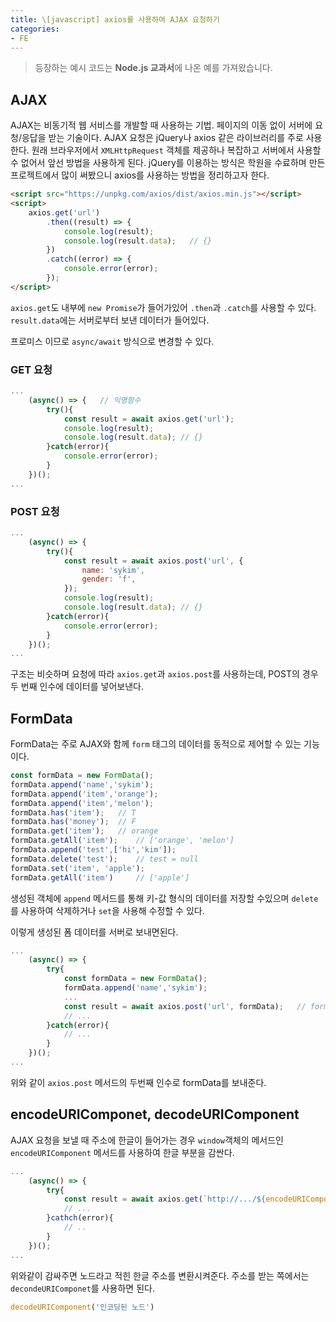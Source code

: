 ```yaml
---
title: \[javascript] axios를 사용하여 AJAX 요청하기
categories:
- FE
---
```


> 등장하는 예시 코드는 **Node.js 교과서**에 나온 예를 가져왔습니다.

## AJAX

AJAX는 비동기적 웹 서비스를 개발할 때 사용하는 기법. 페이지의 이동 없이 서버에 요청/응답을 받는 기술이다.
AJAX 요청은 jQuery나 axios 같은 라이브러리를 주로 사용한다. 원래 브라우저에서 `XMLHttpRequest` 객체를 제공하나 복잡하고 서버에서 사용할 수 없어서 앞선 방법을 사용하게 된다.
jQuery를 이용하는 방식은 학원을 수료하며 만든 프로젝트에서 많이 써봤으니 axios를 사용하는 방법을 정리하고자 한다.


```html
<script src="https://unpkg.com/axios/dist/axios.min.js"></script>
<script>
    axios.get('url')
        .then((result) => {
            console.log(result);
            console.log(result.data);   // {}
        })
        .catch((error) => {
            console.error(error);
        });
</script>
```

`axios.get`도 내부에 `new Promise`가 들어가있어 `.then`과 `.catch`를 사용할 수 있다.
`result.data`에는 서버로부터 보낸 데이터가 들어있다.

프로미스 이므로 `async/await` 방식으로 변경할 수 있다.


### GET 요청

```javascript
...
    (async() => {   // 익명함수
        try(){
            const result = await axios.get('url');
            console.log(result);
            console.log(result.data); // {}
        }catch(error){
            console.error(error);
        }
    })();
...
```

### POST 요청

```javascript
...
    (async() => {
        try(){
            const result = await axios.post('url', {
                name: 'sykim',
                gender: 'f',
            });
            console.log(result);
            console.log(result.data); // {}
        }catch(error){
            console.error(error);
        }
    })();
...
```

구조는 비슷하며 요청에 따라 `axios.get`과 `axios.post`를 사용하는데, POST의 경우 두 번째 인수에 데이터를 넣어보낸다.


## FormData

FormData는 주로 AJAX와 함께 `form` 태그의 데이터를 동적으로 제어할 수 있는 기능이다.

```javascript
const formData = new FormData();
formData.append('name','sykim');
formData.append('item','orange');
formData.append('item','melon');
formData.has('item');   // T
formData.has('money');  // F
formData.get('item');   // orange
formData.getAll('item');    // ['orange', 'melon']
formData.append('test',['hi','kim']);
formData.delete('test');    // test = null
formData.set('item', 'apple');
formData.getAll('item')     // ['apple']
```

생성된 객체에 `append` 메서드를 통해 키-값 형식의 데이터를 저장할 수있으며
`delete`를 사용하여 삭제하거나 `set`을 사용해 수정할 수 있다.

이렇게 생성된 폼 데이터를 서버로 보내면된다.

```javascript
...
    (async() => {
        try{
            const formData = new FormData();
            formData.append('name','sykim');
            ...
            const result = await axios.post('url', formData);   // formData 전송!
            // ...
        }catch(error){
            // ...
        }
    })();
...
```

위와 같이 `axios.post` 메서드의 두번째 인수로 formData를 보내준다.

## encodeURIComponet, decodeURIComponent

AJAX 요청을 보낼 때 주소에 한글이 들어가는 경우 `window`객체의 메서드인 `encodeURIComponent` 메서드를 사용하여 한글 부분을 감싼다.

```javascript
...
    (async() => {
        try{
            const result = await axios.get(`http://.../${encodeURIComponent('노드')}`); // 인코딩 영역 감싸기
            // ...
        }cathch(error){
            // ..
        }
    })();
...
```

위와같이 감싸주면 노드라고 적힌 한글 주소를 변환시켜준다.
주소를 받는 쪽에서는 `decondeURIComponet`를 사용하면 된다.

```javascript
decodeURIComponent('인코딩된 노드')
```